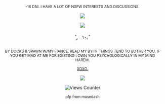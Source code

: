 <p align="center">
    <sup> -18 DNI. I HAVE A LOT OF NSFW INTERESTS AND DISCUSSIONS. </sup>
</p>




<p align="center">
  <img src="https://i.postimg.cc/yNm5JKDF/d0b4afaeea4b96e649808c36598ece65.jpg" />
</p>

<p align="center">
  <img src="https://gifcity.carrd.co/assets/images/gallery49/abc5acb3.png?v=e3c0bc0f" />
</p>

<p align="center">
   ˚ ༘ ೀ⋆｡˚
</p>

<p align="center">
<sub> BY DOCKS & SPAWN W/MY FIANCE. READ MY BYI IF THINGS TEND TO BOTHER YOU. 
    IF YOU GET MAD AT ME FOR EXISTING I OWN YOU PSYCHOLOGICALLY IN MY MIND HAREM. </sub>
</p>

<p align="center">
<sub>  
<a href="https://guns.lol/formaldehyde">XOXO.</a>
 </sub>
</p>
<p align="center">
  <img src="https://i.postimg.cc/Cx5CDKRQ/Screenshot-2025-05-16-at-02-03-56-Putrescine-Wikipedia.png"
)"/> </p>
<p align="center">
   <img src="https://views-counter.vercel.app/badge?pageId=https%3A%2F%2Fgithub%2Ecom%2Fputrescine%2Fputrescine&leftColor=000000&rightColor=806f66&type=total&label=SUPERFANS&style=none" alt="Views Counter">
    
<p align="center">
    <sup>pfp from musedash</sup>
</p>
